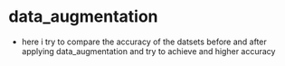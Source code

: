 # data_augmentation
- here i try to compare the accuracy of the datsets before and after applying data_augmentation and try to achieve and higher accuracy
